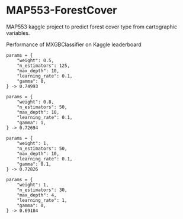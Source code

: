 # MAP553-ForestCover

MAP553 kaggle project to predict forest cover type from cartographic variables.

Performance of MXGBClassifier on Kaggle leaderboard

```text
params = {
    "weight": 0.5,
    "n_estimators": 125,
    "max_depth": 10,
    "learning_rate": 0.1,
    "gamma": 0,
} -> 0.74993
    
params = {
    "weight": 0.8,
    "n_estimators": 50,
    "max_depth": 10,
    "learning_rate": 0.1,
    "gamma": 1,
} -> 0.72694

params = {
    "weight": 1,
    "n_estimators": 50,
    "max_depth": 10,
    "learning_rate": 0.1,
    "gamma": 0.1,
} -> 0.72826

params = {
    "weight": 1,
    "n_estimators": 30,
    "max_depth": 4,
    "learning_rate": 1,
    "gamma": 0,
} -> 0.69184
```

